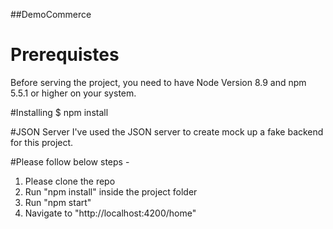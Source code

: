 ##DemoCommerce

# Prerequistes
Before serving the project, you need to have Node Version 8.9 and npm 5.5.1 or higher on your system.

#Installing
$ npm install

#JSON Server
I've used the JSON server to create mock up a fake backend for this project.

#Please follow below steps - 

1. Please clone the repo
2. Run "npm install" inside the project folder
3. Run "npm start"
4. Navigate to "http://localhost:4200/home"
